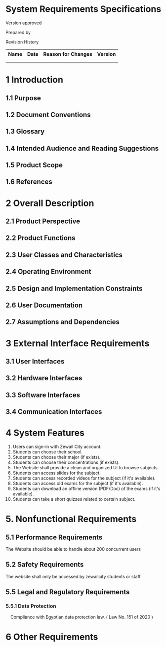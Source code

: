 # System Requirements Specifications #

<Project>

Version <version> approved

Prepared by <author>

<organization>

<date created>

Revision History
<table>
<tr>
<th>Name</th>
<th>Date</th>
<th>Reason for Changes</th>
<th>Version</th>
</tr>
<tr>
<td></td>
<td></td>
<td></td>
<td></td>
</tr>
<tr>
<td></td>
<td></td>
<td></td>
<td></td>
</tr>
</table>

# 1 Introduction #
## 1.1 Purpose ##
## 1.2 Document Conventions ##
## 1.3 Glossary
## 1.4 Intended Audience and Reading Suggestions ##
## 1.5 Product Scope ##
## 1.6 References ##

# 2 Overall Description #
## 2.1 Product Perspective ##
## 2.2 Product Functions ##
## 2.3 User Classes and Characteristics ##
## 2.4 Operating Environment ##
## 2.5 Design and Implementation Constraints ##
## 2.6 User Documentation ##
## 2.7 Assumptions and Dependencies ##

# 3 External Interface Requirements #
## 3.1 User Interfaces ##
## 3.2 Hardware Interfaces ##
## 3.3 Software Interfaces ##
## 3.4 Communication Interfaces ##

# 4 System Features #
1. Users can sign-in with Zewail City account.
1. Students can choose their school.
1. Students can choose their major (if exists).
1. Students can choose their concentrations (if exists).
1. The Website shall provide a clean and organized UI to browse subjects.
1. Students can access slides for the subject.
1. Students can access recorded videos for the subject (if it's available).
1. Students can access old exams for the subject (if it's available).
1. Students can download an offline version (PDF/Doc) of the exams (if it's available).
1. Students can take a short quizzes related to certain subject.

# 5. Nonfunctional Requirements #
## 5.1 Performance Requirements 
The Website should be able to handle about 200 concurrent users
## 5.2 Safety Requirements 
The website shall only be accessed by zewailcity students or staff
## 5.5 Legal and Regulatory Requirements
### 5.5.1 Data Protection
&nbsp; &nbsp; Compliance with Egyptian data protection law. ( Law No. 151 of 2020 )

# 6 Other Requirements #

<!--appendix-->

